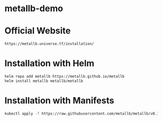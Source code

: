 # metallb-demo

# Official Website

```bash
https://metallb.universe.tf/installation/
```

# Installation with Helm 

```bash
helm repo add metallb https://metallb.github.io/metallb
helm install metallb metallb/metallb
```

# Installation with Manifests

```bash
kubectl apply -f https://raw.githubusercontent.com/metallb/metallb/v0.14.5/config/manifests/metallb-native.yaml
```
